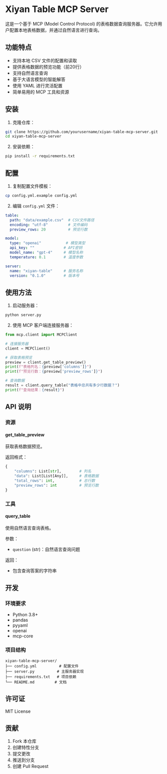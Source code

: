 # Xiyan Table MCP Server

这是一个基于 MCP (Model Control Protocol) 的表格数据查询服务器。它允许用户配置本地表格数据，并通过自然语言进行查询。

## 功能特点

- 支持本地 CSV 文件的配置和读取
- 提供表格数据的预览功能（前20行）
- 支持自然语言查询
- 基于大语言模型的智能解答
- 使用 YAML 进行灵活配置
- 简单易用的 MCP 工具和资源

## 安装

1. 克隆仓库：
```bash
git clone https://github.com/yourusername/xiyan-table-mcp-server.git
cd xiyan-table-mcp-server
```

2. 安装依赖：
```bash
pip install -r requirements.txt
```

## 配置

1. 复制配置文件模板：
```bash
cp config.yml.example config.yml
```

2. 编辑 `config.yml` 文件：
```yaml
table:
  path: "data/example.csv"  # CSV文件路径
  encoding: "utf-8"         # 文件编码
  preview_rows: 20          # 预览行数

model:
  type: "openai"           # 模型类型
  api_key: ""             # API密钥
  model_name: "gpt-4"     # 模型名称
  temperature: 0.1        # 温度参数

server:
  name: "xiyan-table"     # 服务名称
  version: "0.1.0"        # 版本号
```

## 使用方法

1. 启动服务器：
```bash
python server.py
```

2. 使用 MCP 客户端连接服务器：
```python
from mcp.client import MCPClient

# 连接服务器
client = MCPClient()

# 获取表格预览
preview = client.get_table_preview()
print(f"表格列名：{preview['columns']}")
print(f"预览行数：{preview['preview_rows']}")

# 查询数据
result = client.query_table("表格中总共有多少行数据？")
print(f"查询结果：{result}")
```

## API 说明

### 资源

#### get_table_preview
获取表格数据预览。

返回格式：
```python
{
    "columns": List[str],        # 列名
    "data": List[List[Any]],     # 表格数据
    "total_rows": int,           # 总行数
    "preview_rows": int          # 预览行数
}
```

### 工具

#### query_table
使用自然语言查询表格。

参数：
- `question` (str)：自然语言查询问题

返回：
- 包含查询答案的字符串

## 开发

### 环境要求
- Python 3.8+
- pandas
- pyyaml
- openai
- mcp-core

### 项目结构
```
xiyan-table-mcp-server/
├── config.yml          # 配置文件
├── server.py          # 主服务器实现
├── requirements.txt   # 项目依赖
└── README.md         # 文档
```

## 许可证

MIT License

## 贡献

1. Fork 本仓库
2. 创建特性分支
3. 提交更改
4. 推送到分支
5. 创建 Pull Request 